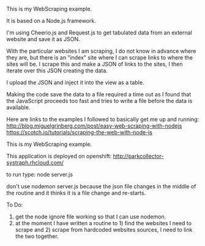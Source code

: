 This is my WebScraping example.

It is based on a Node.js framework.

I'm using Cheerio.js and Request.js to get tabulated data from an external website and save it as JSON.

With the particular websites I am scraping, I do not know in advance where they are, but there is an "index" site where I can scrape links to where the sites will be.  I scrape this and make a JSON of links to the sites, I then iterate over this JSON creating the data.

I upload the JSON and inject it into the view as a table.

Making the code save the data to a file required a time out as I found that the JavaScript proceeds too fast and tries to write a file before the data is available.

Here are links to the examples I followed to basically get me up and running:
  http://blog.miguelgrinberg.com/post/easy-web-scraping-with-nodejs
  https://scotch.io/tutorials/scraping-the-web-with-node-js

This is my WebScraping example.

This application is deployed on openshift:
  http://parkcollector-systraph.rhcloud.com/

to run type:  node server.js    

don't use nodemon server.js   because the json file changes in the middle of the routine and it thinks it is a file change and re-starts.

To Do:
  1) get the node ignore file working so that I can use nodemon.
  2) at the moment I have written a routine to 1) find the websites I need to scrape and 2) scrape from hardcoded websites sources, I need to link the two together.




